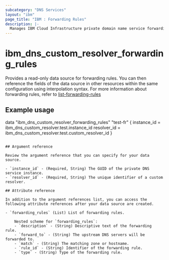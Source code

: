 ```yaml
---
subcategory: "DNS Services"
layout: "ibm"
page_title: "IBM : Forwarding Rules"
description: |-
  Manages IBM Cloud Infrastructure private domain name service forwarding rules.
---
```


# ibm_dns_custom_resolver_forwarding_rules

Provides a read-only data source for forwarding rules. You can then reference the fields of the data source in other resources within the same configuration using interpolation syntax. For more information about forwarding rules, refer to [list-forwarding-rules](https://cloud.ibm.com/apidocs/dns-svcs#list-forwarding-rules)

## Example usage


data "ibm_dns_custom_resolver_forwarding_rules" "test-fr" {
	instance_id	= ibm_dns_custom_resolver.test.instance_id
	resolver_id	= ibm_dns_custom_resolver.test.custom_resolver_id
}
```

## Argument reference

Review the argument reference that you can specify for your data source.

- `instance_id` - (Required, String) The GUID of the private DNS service instance.
- `resolver_id` - (Required, String) The unique identifier of a custom resolver.

## Attribute reference

In addition to the argument references list, you can access the following attribute references after your data source are created.

- `forwarding_rules` (List) List of forwarding rules.

	Nested scheme for `forwarding_rules`:
	- `description` - (String) Descriptive text of the forwarding rule.
	- `forward_to` - (String) The upstream DNS servers will be forwarded to.
	- `match` - (String) The matching zone or hostname.
	- `rule_id` - (String) Identifier of the forwarding rule.
	- `type` - (String) Type of the forwarding rule.

	
	
	

